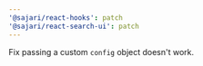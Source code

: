 ```yaml
---
'@sajari/react-hooks': patch
'@sajari/react-search-ui': patch
---
```


Fix passing a custom `config` object doesn't work.
